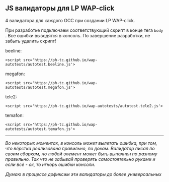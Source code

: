 ## JS валидаторы для LP WAP-click

4 валидатора для каждого ОСС при создании LP WAP-click.

При разработке подключаем соответствующий скрипт в конце тега `body
`. Все ошибки выводятся в консоль. 
По завершение разработки, не забыть удалить скрипт!

beeline:

`<script src='https://ph-tc.github.io/wap-autotests/autotest.beeline.js'>`


megafon:

`<script src='https://ph-tc.github.io/wap-autotests/autotest.megafon.js'>`


tele2:

`<script src='https://ph-tc.github.io/wap-autotests/autotest.tele2.js'>`


temafon:

`<script src='https://ph-tc.github.io/wap-autotests/autotest.temafon.js'>`

---

*Во некоторых моментах, в консоль может вылетать ошибка, при том, что вёрстка реализована правильно, по докам. Валидатор писал по своим сборкам, но любой элемент может быть выполнен по разному правильно. Так что не забывай проверять самостоятельно руками и если всё - ок, то игнорь ошибки консоли.*

*Думаю в процессе дофиксим эти валидаторы до более универсальных*
